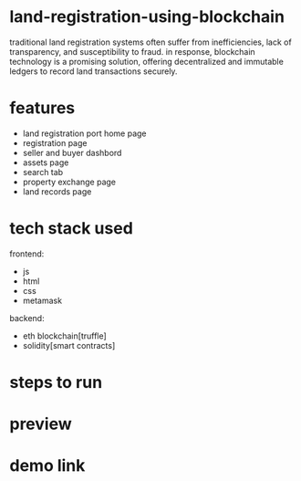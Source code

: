 # land-registration-using-blockchain
traditional land registration systems often suffer from inefficiencies, lack of transparency, and susceptibility to fraud. in response, blockchain technology is a promising solution, offering decentralized and immutable ledgers to record land transactions securely.
# features
* land registration port home page 
* registration page
* seller and buyer dashbord
* assets page
* search tab
* property exchange page
* land records page
# tech stack used
frontend:
* js
* html
* css
* metamask

backend:
* eth blockchain[truffle]
* solidity[smart contracts]
# steps to run

# preview

# demo link
